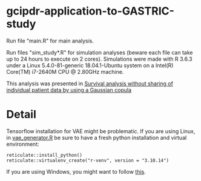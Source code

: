 # gcipdr-application-to-GASTRIC-study

Run file "main.R" for main analysis.

Run files "sim_study*.R" for simulation analyses (beware each file can take up to 24 hours to execute on 2 cores). Simulations were made with R 3.6.3 under a Linux 5.4.0-81-generic 18.04.1-Ubuntu system on a Intel(R) Core(TM) i7-2640M CPU @ 2.80GHz machine.  

This analysis was presented in [Survival analysis without sharing of individual patient data by using a Gaussian copula](https://onlinelibrary.wiley.com/doi/10.1002/pst.2415)

# Detail

Tensorflow installation for VAE might be problematic. If you are using Linux, in [vae_generator.R](https://github.com/bonorico/gcipdr-application-to-GASTRIC-study/blob/main/utils/vae_generator.R) be sure to have a fresh python installation and virtual environment:
```
reticulate::install_python()
reticulate::virtualenv_create("r-venv", version = "3.10.14")
```
If you are using Windows, you might want to follow [this](https://github.com/rstudio/tensorflow/issues/510#issuecomment-1045120710).

